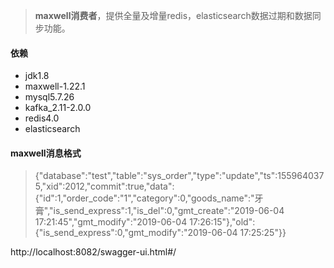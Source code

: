> **maxwell消费者**，提供全量及增量redis，elasticsearch数据过期和数据同步功能。
#### 依赖
* jdk1.8
* maxwell-1.22.1
* mysql5.7.26
* kafka_2.11-2.0.0
* redis4.0
* elasticsearch

#### maxwell消息格式
>{"database":"test","table":"sys_order","type":"update","ts":1559640375,"xid":2012,"commit":true,"data":{"id":1,"order_code":"1","category":0,"goods_name":"牙膏","is_send_express":1,"is_del":0,"gmt_create":"2019-06-04 17:21:45","gmt_modify":"2019-06-04 17:26:15"},"old":{"is_send_express":0,"gmt_modify":"2019-06-04 17:25:25"}}

http://localhost:8082/swagger-ui.html#/

